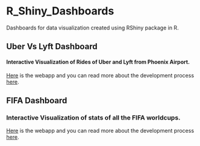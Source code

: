 # R_Shiny_Dashboards
Dashboards for data visualization created using RShiny package in R.

## Uber Vs Lyft Dashboard
#### Interactive Visualization of Rides of Uber and Lyft from Phoenix Airport. 
[Here](https://ketanthakare.shinyapps.io/Shiny_UbervsLyft/) is the webapp and you can read more about the development process [here](UberVsLyft_readme.md).  

## FIFA Dashboard
### Interactive Visualization of stats of all the FIFA worldcups. 
[Here](https://ketanthakare.shinyapps.io/Shiny_FIFA/) is the webapp and you can read more about the development process [here](FIFA_readme.md). 
